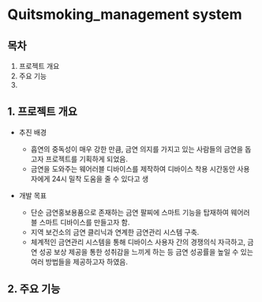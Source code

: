 # Quitsmoking_management system


   ## 목차
   1. 프로젝트 개요
   2. 주요 기능
   3. 

## 1. 프로젝트 개요

* 추진 배경
   - 흡연의 중독성이 매우 강한 만큼, 금연 의지를 가지고 있는 사람들의 금연을 돕고자 프로젝트를 기획하게 되었음.
   - 금연을 도와주는 웨어러블 디바이스를 제작하여 디바이스 착용 시간동안 사용자에게 24시 밀착 도움을 줄 수 있다고 생

* 개발 목표
  - 단순 금연홍보용품으로 존재하는 금연 팔찌에 스마트 기능을 탑재하여 웨어러블 스마트 디바이스를 만들고자 함.
  - 지역 보건소의 금연 클리닉과 연계한 금연관리 시스템 구축.
  - 체계적인 금연관리 시스템을 통해 디바이스 사용자 간의 경쟁의식 자극하고, 금연 성공 보상 제공을 통한 성취감을 느끼게 하는 등 금연 성공률을 높일 수 있는 여러 방법들을 제공하고자 하였음.

## 2. 주요 기능
